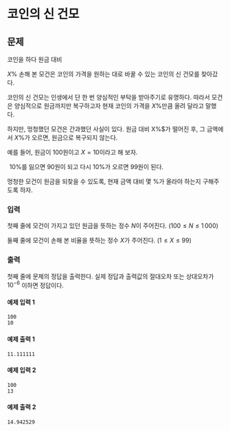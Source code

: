 # 코인의 신 건모
 
## 문제
코인을 하다 원금 대비

$X\%$ 손해 본 모건은 코인의 가격을 원하는 대로 바꿀 수 있는 코인의 신 건모를 찾아갔다.

코인의 신 건모는 인생에서 단 한 번 양심적인 부탁을 받아주기로 유명하다. 따라서 모건은 양심적으로 원금까지만 
복구하고자 현재 코인의 가격을 $X\%$만큼 올려 달라고 말했다.

하지만, 멍청했던 모건은 간과했던 사실이 있다. 원금 대비 X\%$가 떨어진 후, 그 금액에서 $X\%$가 오르면, 원금으로 복구되지 않는다.

예를 들어, 원금이 
$100$원이고 
$X=10$이라고 해 보자.

 
$10\%$를 잃으면 
$90$원이 되고 다시 
$10\%$가 오르면 
$99$원이 된다.

멍청한 모건이 원금을 되찾을 수 있도록, 현재 금액 대비 몇 
$\%$가 올라야 하는지 구해주도록 하자.

### 입력

첫째 줄에 모건이 가지고 있던 원금을 뜻하는 정수 $N$이 주어진다. $(100\le N\le 1\, 000)$ 

둘째 줄에 모건이 손해 본 비율을 뜻하는 정수 $X$가 주어진다. $(1\le X\le 99)$ 

### 출력

첫째 줄에 문제의 정답을 출력한다. 실제 정답과 출력값의 절대오차 또는 상대오차가 $10^{-6}$ 이하면 정답이다.

#### 예제 입력 1
```
100
10
```

#### 예제 출력 1 
```
11.111111
```

#### 예제 입력 2 
```
100
13
```

#### 예제 출력 2 
```
14.942529
```